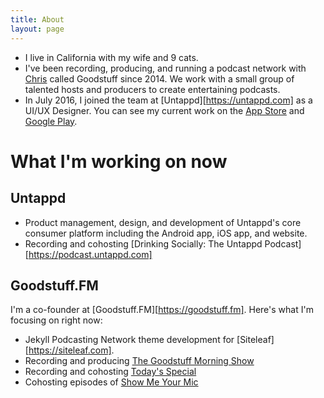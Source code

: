 ```yaml
---
title: About
layout: page
---
```


* I live in California with my wife and 9 cats.
* I've been recording, producing, and running a podcast network with [Chris](https://twitter.com/ichris) called Goodstuff since 2014. We work with a small group of talented hosts and producers to create entertaining podcasts.
* In July 2016, I joined the team at [Untappd][https://untappd.com] as a UI/UX Designer. You can see my current work on the [App Store](https://itunes.apple.com/us/app/untappd-discover-beer/id449141888?mt=8) and [Google Play](https://play.google.com/store/apps/details?id=com.untappdllc.app&hl=en_US).

# What I'm working on now

## Untappd
* Product management, design, and development of Untappd's core consumer platform including the Android app, iOS app, and website.
* Recording and cohosting [Drinking Socially: The Untappd Podcast][https://podcast.untappd.com]

## Goodstuff.FM
I'm a co-founder at [Goodstuff.FM][https://goodstuff.fm]. Here's what I'm focusing on right now:
* Jekyll Podcasting Network theme development for [Siteleaf][https://siteleaf.com].
* Recording and producing [The Goodstuff Morning Show](https://goodstuff.fm/morningshow)
* Recording and cohosting [Today's Special](https://anchor.fm/todaysspecial)
* Cohosting episodes of [Show Me Your Mic](https://goodstuff.fm/smym)
